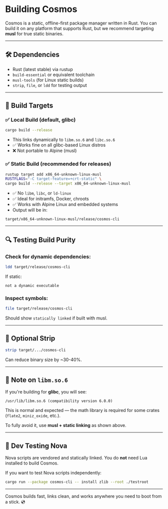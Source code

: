 # Building Cosmos

Cosmos is a static, offline-first package manager written in Rust. You can build it on any platform that supports Rust, but we recommend targeting **musl** for true static binaries.

---

## 🛠 Dependencies

- Rust (latest stable) via rustup
- `build-essential` or equivalent toolchain
- `musl-tools` (for Linux static builds)
- `strip`, `file`, or `ldd` for testing output

---

## 🧪 Build Targets

### ✅ Local Build (default, glibc)
```bash
cargo build --release
```

- This links dynamically to `libm.so.6` and `libc.so.6`
- ✅ Works fine on all glibc-based Linux distros
- ❌ Not portable to Alpine (musl)

### ✅ Static Build (recommended for releases)
```bash
rustup target add x86_64-unknown-linux-musl
RUSTFLAGS="-C target-feature=+crt-static" \
cargo build --release --target x86_64-unknown-linux-musl
```

- ✅ No `libm`, `libc`, or `ld-linux`
- ✅ Ideal for initramfs, Docker, chroots
- ✅ Works with Alpine Linux and embedded systems
- Output will be in:
```
target/x86_64-unknown-linux-musl/release/cosmos-cli
```

---

## 🔍 Testing Build Purity

### Check for dynamic dependencies:
```bash
ldd target/release/cosmos-cli
```
If static:
```
not a dynamic executable
```

### Inspect symbols:
```bash
file target/release/cosmos-cli
```
Should show `statically linked` if built with musl.

---

## 🧼 Optional Strip
```bash
strip target/.../cosmos-cli
```
Can reduce binary size by ~30-40%.

---

## 🔔 Note on `libm.so.6`

If you're building for **glibc**, you will see:
```text
/usr/lib/libm.so.6 (compatibility version 6.0.0)
```

This is normal and expected — the math library is required for some crates (`flate2`, `miniz_oxide`, etc.).

To fully avoid it, use **musl + static linking** as shown above.

---

## 🧪 Dev Testing Nova

Nova scripts are vendored and statically linked. You do **not** need Lua installed to build Cosmos.

If you want to test Nova scripts independently:
```bash
cargo run --package cosmos-cli -- install zlib --root ./testroot
```

---

Cosmos builds fast, links clean, and works anywhere you need to boot from a stick. 💿
